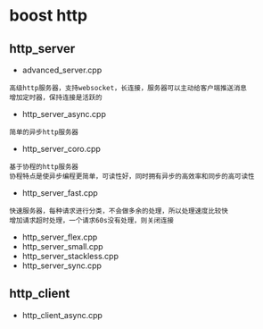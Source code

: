# boost http
## http_server
* advanced_server.cpp
```
高级http服务器，支持websocket，长连接，服务器可以主动给客户端推送消息
增加定时器，保持连接是活跃的
```
* http_server_async.cpp
```
简单的异步http服务器
```
* http_server_coro.cpp
```
基于协程的http服务器
协程特点是使异步编程更简单，可读性好，同时拥有异步的高效率和同步的高可读性
```
* http_server_fast.cpp
```
快速服务器，每种请求进行分类，不会做多余的处理，所以处理速度比较快
增加请求超时处理，一个请求60s没有处理，则关闭连接
```
* http_server_flex.cpp
* http_server_small.cpp
* http_server_stackless.cpp
* http_server_sync.cpp
## http_client
* http_client_async.cpp
